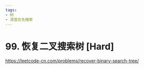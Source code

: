 ```yaml
---
tags:
- 树
- 深度优先搜索
---
```


# 99. 恢复二叉搜索树 [Hard]

<https://leetcode-cn.com/problems/recover-binary-search-tree/>
